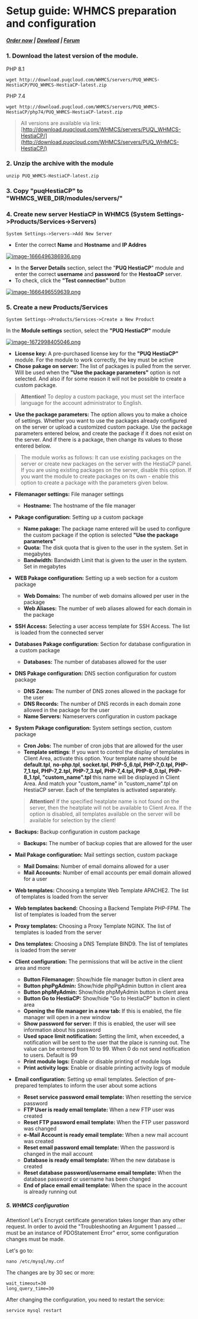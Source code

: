 # Setup guide: WHMCS preparation and configuration

#####  [Order now](https://panel.puqcloud.com/index.php?rp=/store/whmcs-module-hestiacp) | [Dowload](https://download.puqcloud.com/WHMCS/servers/PUQ_WHMCS-HestiaCP/) | [Forum](https://forum.puqcloud.com/viewforum.php?f=12)

### 1. Download the latest version of the module.<textarea readonly="readonly" spellcheck="false" style="position: absolute; bottom: -1em; padding: 0px; width: 1px; height: 1em; outline: currentcolor none medium;" tabindex="0" wrap="off"></textarea>

PHP 8.1

```
wget http://download.puqcloud.com/WHMCS/servers/PUQ_WHMCS-HestiaCP/PUQ_WHMCS-HestiaCP-latest.zip
```

PHP 7.4

```
wget http://download.puqcloud.com/WHMCS/servers/PUQ_WHMCS-HestiaCP/php74/PUQ_WHMCS-HestiaCP-latest.zip
```

>All versions are available via link: [http://download.puqcloud.com/WHMCS/servers/PUQ\_WHMCS-HestiaCP/](http://download.puqcloud.com/WHMCS/servers/PUQ_WHMCS-HestiaCP/)

### 2. Unzip the archive with the module<textarea readonly="readonly" spellcheck="false" style="position: absolute; bottom: -1em; padding: 0px; width: 1px; height: 1em; outline: currentcolor none medium;" tabindex="0" wrap="off"></textarea>

```
unzip PUQ_WHMCS-HestiaCP-latest.zip
```

### 3. Copy "puqHestiaCP" to "WHMCS\_WEB\_DIR/modules/servers/"

### 4. Create new server HestiaCP in WHMCS (System Settings-&gt;Products/Services-&gt;Servers)<textarea readonly="readonly" spellcheck="false" style="position: absolute; bottom: -1em; padding: 0px; width: 1px; height: 1em; outline: currentcolor none medium;" tabindex="0" wrap="off"></textarea>

```
System Settings->Servers->Add New Server
```

- Enter the correct **Name** and **Hostname** and **IP Addres**

[![image-1666496386936.png](https://doc.puq.info/uploads/images/gallery/2022-10/scaled-1680-/image-1666496386936.png)](https://doc.puq.info/uploads/images/gallery/2022-10/image-1666496386936.png)

- In the **Server Details** section, select the "**PUQ HestiaCP**" module and enter the correct **username** and **password** for the **HestoaCP** server.
- To check, click the **"Test connection"** button

[![image-1666496559639.png](https://doc.puq.info/uploads/images/gallery/2022-10/scaled-1680-/image-1666496559639.png)](https://doc.puq.info/uploads/images/gallery/2022-10/image-1666496559639.png)

### 5. Create a new Products/Services

```
System Settings->Products/Services->Create a New Product
```

In the **Module settings** section, select the **"PUQ HestiaCP"** module

[![image-1672998405046.png](https://doc.puq.info/uploads/images/gallery/2023-01/scaled-1680-/image-1672998405046.png)](https://doc.puq.info/uploads/images/gallery/2023-01/image-1672998405046.png)

- **License key:** A pre-purchased license key for the **"PUQ HestiaCP"** module. For the module to work correctly, the key must be active
- **Chose pakage on server:** The list of packages is pulled from the server. Will be used when the **"Use the package parameters"** option is not selected. And also if for some reason it will not be possible to create a custom package. 
>**Attention!** To deploy a custom package, you must set the interface language for the account administrator to English.
- **Use the package parameters:** The option allows you to make a choice of settings. Whether you want to use the packages already configured on the server or upload a customized custom package. Use the package parameters entered below, and create the package if it does not exist on the server. And if there is a package, then change its values to those entered below. 
>The module works as follows: It can use existing packages on the server or create new packages on the server with the HestiaCP panel. If you are using existing packages on the server, disable this option. If you want the module to create packages on its own - enable this option to create a package with the parameters given below.
- **Filemanager settings:** File manager settings  
    
    - **Hostname:** The hostname of the file manager
- **Pakage configuration:** Setting up a custom package  
    
    - **Name pakage:** The package name entered will be used to configure the custom package if the option is selected **"Use the package parameters"**
    - **Quota:** The disk quota that is given to the user in the system. Set in megabytes
    - **Bandwidth:** Bandwidth Limit that is given to the user in the system. Set in megabytes
- **WEB Pakage configuration:** Setting up a web section for a custom package 
    - **Web Domains:** The number of web domains allowed per user in the package
    - **Web Aliases:** The number of web aliases allowed for each domain in the package
- **SSH Access:** Selecting a user access template for SSH Access. The list is loaded from the connected server
- **Databases Pakage configuration:** Section for database configuration in a custom package 
    - **Databases:** The number of databases allowed for the user
- **DNS Pakage configuration:** DNS section configuration for custom package 
    - **DNS Zones:** The number of DNS zones allowed in the package for the user
    - **DNS Records:** The number of DNS records in each domain zone allowed in the package for the user
    - **Name Servers:** Nameservers configuration in custom package
- **System Pakage configuration:** System settings section, custom package 
    - **Cron Jobs:** The number of cron jobs that are allowed for the user
    - **Template settings**: If you want to control the display of templates in Client Area, activate this option. Your template name should be **default.tpl**, **no-php.tpl**, **socket.tpl**, **PHP-5\_6.tpl, PHP-7\_0.tpl, PHP-7\_1.tpl, PHP-7\_2.tpl, PHP-7\_3.tpl, PHP-7\_4.tpl, PHP-8\_0.tpl, PHP-8\_1.tpl, "custom\_name".tpl** this name will be displayed in Client Area. And match your "custom\_name" in "custom\_name".tpl on HestiaCP server. Each of the templates is activated separately. 
    >**Attention!** If the specified heatplate name is not found on the server, then the heatplate will not be available to Client Area. If the option is disabled, all templates available on the server will be available for selection by the client!
- **Backups:** Backup configuration in custom package 
    - **Backups:** The number of backup copies that are allowed for the user
- **Mail Pakage configuration:** Mail settings section, custom package 
    - **Mail Domains:** Number of email domains allowed for a user
    - **Mail Accounts:** Number of email accounts per email domain allowed for a user
- **Web templates:** Choosing a template Web Template <span class="optional"> APACHE2. The list of templates is loaded from the server</span>
- **Web templates backend:** Choosing a Backend Template <span class="optional">PHP-FPM. The list of templates is loaded from the server</span>
- **Proxy templates:** Choosing a Proxy Template <span class="optional">NGINX. The list of templates is loaded from the server  
    </span>
- <span class="optional">**Dns templates:** Choosing a DNS Template BIND9. The list of templates is loaded from the server  
    </span>
- <span class="optional">**Client configuration:** The permissions that will be active in the client area and more  
    </span>
    - <span class="optional">**Button Filemanager:** Show/hide file manager button in client area  
        </span>
    - <span class="optional">**Button phpPgAdmin:** Show/hide phpPgAdmin button in client area</span>
    - <span class="optional">**Button phpMyAdmin:** Show/hide phpMyAdmin button in client area  
        </span>
    - <span class="optional">**Button Go to HestiaCP:** Show/hide "Go to HestiaCP" button in client area  
        </span>
    - **<span class="optional">Opening the file manager in a new tab: </span>**<span class="optional">If this is enabled, the file manager will open in a new window</span>
    - <span class="optional">**Show password for server:** If this is enabled, the user will see information about his password  
        </span>
    - <span class="optional">**Used space limit notification:** Setting the limit, when exceeded, a notification will be sent to the user that the place is running out. The value can be entered from 10 to 99. When 0 do not send notification to users. Default is 99  
        </span>
    - <span class="optional">**Print module logs:** Enable or disable printing of module logs  
        </span>
    - <span class="optional">**Print activity logs**: Enable or disable printing activity logs of module</span>
- <span class="optional">**Email configuration:** Setting up email templates. Selection of pre-prepared templates to inform the user about some actions  
    </span>
    - <span class="optional">**Reset service password email template:** When resetting the service password  
        </span>
    - <span class="optional">**FTP User is ready email template:** When a new FTP user was created  
        </span>
    - <span class="optional">**Reset FTP password email template:** When the FTP user password was changed  
        </span>
    - <span class="optional">**e-Mail Account is ready email template:** When a new mail account was created  
        </span>
    - <span class="optional">**Reset email password email template:** When the password is changed in the mail account  
        </span>
    - <span class="optional">**Database is ready email template:** When the new database is created  
        </span>
    - <span class="optional">**Reset database password/username email template:** When the database password or username has been changed  
        </span>
    - <span class="optional">**End of place email email template:** When the space in the account is already running out  
        </span>

##### 5. WHMCS configuration

<p class="callout warning">Attention! Let's Encrypt certificate generation takes longer than any other request.  
In order to avoid the "Troubleshooting an Argument 1 passed ... must be an instance of PDOStatement Error" error, some configuration changes must be made.</p>

Let's go to:

```
nano /etc/mysql/my.cnf
```

The changes are by 30 sec or more:

```
wait_timeout=30
long_query_time=30
```

After changing the configuration, you need to restart the service:

```
service mysql restart
```

